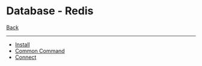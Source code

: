 # Database - Redis

[Back](../../index.md)

---

- [Install](./install/install.md)
- [Common Command](./cli/cli.md)
- [Connect](./connect/connect.md)
